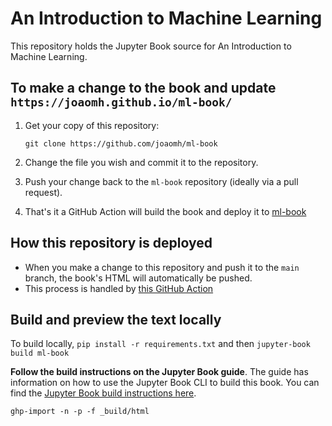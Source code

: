 # An Introduction to Machine Learning

This repository holds the Jupyter Book source for An Introduction to Machine Learning.

## To make a change to the book and update `https://joaomh.github.io/ml-book/`

1. Get your copy of this repository:

   ```
   git clone https://github.com/joaomh/ml-book
   ```
2. Change the file you wish and commit it to the repository.
3. Push your change back to the `ml-book` repository (ideally via a pull request).
4. That's it a GitHub Action will build the book and deploy it to [ml-book](https://joaomh.github.io/ml-book/intro.html)

## How this repository is deployed

* When you make a change to this repository and push it to the `main` branch, the book's HTML will automatically be pushed.
* This process is handled by [this GitHub Action](.github/workflows/deploy.yml)

## Build and preview the text locally

To build locally, `pip install -r requirements.txt` and then `jupyter-book build ml-book`

**Follow the build instructions on the Jupyter Book guide**. The guide has information on how to use the Jupyter Book CLI to build this book. You can find the [Jupyter Book build instructions here](https://jupyterbook.org/start/build.html).

```
ghp-import -n -p -f _build/html
```
